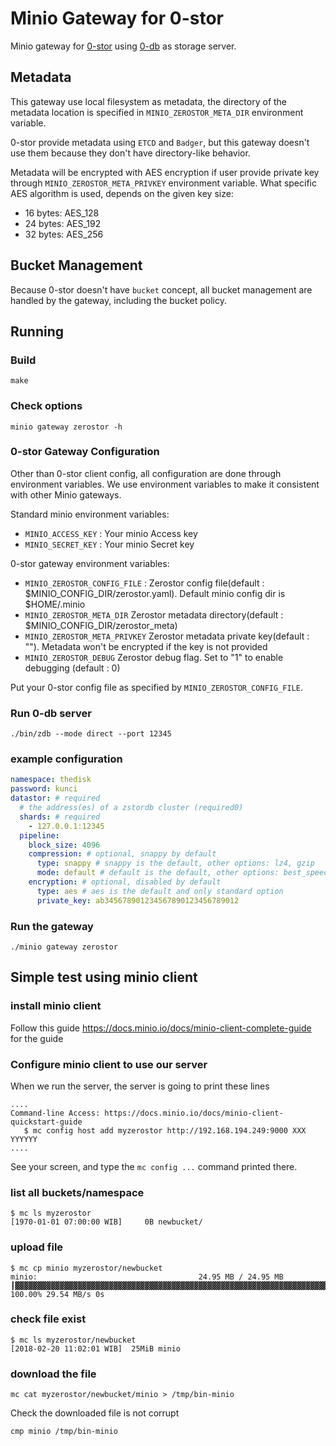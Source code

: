 # Minio Gateway for 0-stor

Minio gateway for [0-stor](https://github.com/zero-os/0-stor) using [0-db](https://github.com/zero-os/0-db)
as storage server.

## Metadata

This gateway use local filesystem as metadata, the directory of the metadata
location is specified in `MINIO_ZEROSTOR_META_DIR` environment variable.

0-stor provide metadata using `ETCD` and `Badger`, but this gateway doesn't use them because they
don't have directory-like behavior.

Metadata will be encrypted with AES encryption if user provide private key through `MINIO_ZEROSTOR_META_PRIVKEY` environment variable.
What specific AES algorithm is used, depends on the given key size:
- 16 bytes: AES_128
- 24 bytes: AES_192
- 32 bytes: AES_256


## Bucket Management

Because 0-stor doesn't have `bucket` concept, all bucket management are handled by 
the gateway, including the bucket policy.


## Running

### Build

`make`

### Check options

`minio gateway zerostor -h`

### 0-stor Gateway Configuration

Other than 0-stor client config, all configuration are done through environment variables.
We use environment variables to make it consistent with other Minio gateways.

Standard minio environment variables:
- `MINIO_ACCESS_KEY` : Your minio Access key 
- `MINIO_SECRET_KEY` : Your minio Secret key 

0-stor gateway environment variables:
- `MINIO_ZEROSTOR_CONFIG_FILE` :  Zerostor config file(default : $MINIO_CONFIG_DIR/zerostor.yaml). Default minio config dir is $HOME/.minio
- `MINIO_ZEROSTOR_META_DIR`     Zerostor metadata directory(default : $MINIO_CONFIG_DIR/zerostor_meta)
- `MINIO_ZEROSTOR_META_PRIVKEY` Zerostor metadata private key(default : ""). Metadata won't be encrypted if the key is not provided
- `MINIO_ZEROSTOR_DEBUG`        Zerostor debug flag. Set to "1" to enable debugging (default : 0)

Put your 0-stor config file as specified by `MINIO_ZEROSTOR_CONFIG_FILE`.

### Run 0-db server


```
./bin/zdb --mode direct --port 12345
```

### example configuration

```yaml
namespace: thedisk
password: kunci
datastor: # required
  # the address(es) of a zstordb cluster (required0)
  shards: # required
    - 127.0.0.1:12345
  pipeline:
    block_size: 4096
    compression: # optional, snappy by default
      type: snappy # snappy is the default, other options: lz4, gzip
      mode: default # default is the default, other options: best_speed, best_compression
    encryption: # optional, disabled by default
      type: aes # aes is the default and only standard option
      private_key: ab345678901234567890123456789012
```
### Run the gateway

`./minio gateway zerostor`

## Simple test using minio client


### install minio client

Follow this guide https://docs.minio.io/docs/minio-client-complete-guide for the guide

### Configure minio client to use our server

When we run the server, the server is going to print these lines
```
....
Command-line Access: https://docs.minio.io/docs/minio-client-quickstart-guide
   $ mc config host add myzerostor http://192.168.194.249:9000 XXX YYYYYY
....
```
See your screen, and type the `mc config ...` command printed there.

### list all buckets/namespace
```
$ mc ls myzerostor
[1970-01-01 07:00:00 WIB]     0B newbucket/
```

### upload file
```
$ mc cp minio myzerostor/newbucket
minio:                                    24.95 MB / 24.95 MB ┃▓▓▓▓▓▓▓▓▓▓▓▓▓▓▓▓▓▓▓▓▓▓▓▓▓▓▓▓▓▓▓▓▓▓▓▓▓▓▓▓▓▓▓▓▓▓▓▓▓▓▓▓▓▓▓▓▓▓▓▓▓▓▓▓▓▓▓▓▓▓▓▓▓▓▓▓▓▓▓▓▓▓▓▓▓▓▓▓▓▓▓▓▓▓▓▓▓▓▓▓▓▓▓▓▓▓▓▓▓▓▓▓▓▓▓▓▓▓▓▓▓▓▓▓▓▓▓▓▓▓▓▓▓▓▓▓▓▓▓▓▓▓▓▓┃ 100.00% 29.54 MB/s 0s
```

### check file exist
```
$ mc ls myzerostor/newbucket
[2018-02-20 11:02:01 WIB]  25MiB minio
```
### download the file
```
mc cat myzerostor/newbucket/minio > /tmp/bin-minio
```

Check the downloaded file is not corrupt
```
cmp minio /tmp/bin-minio
```


